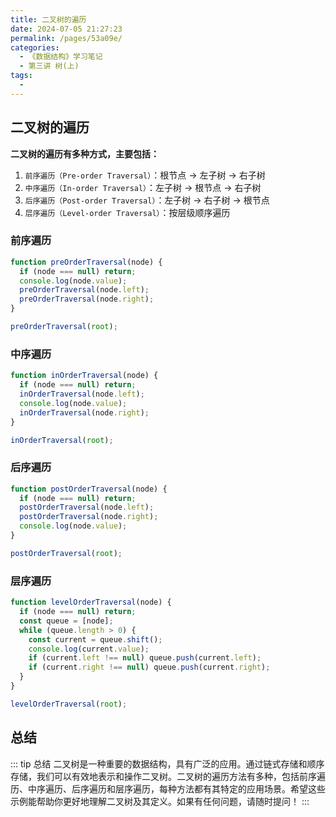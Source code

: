 ```yaml
---
title: 二叉树的遍历
date: 2024-07-05 21:27:23
permalink: /pages/53a09e/
categories:
  - 《数据结构》学习笔记
  - 第三讲 树(上)
tags:
  - 
---
```


## 二叉树的遍历

**二叉树的遍历有多种方式，主要包括：**

1. `前序遍历（Pre-order Traversal）`：根节点 -> 左子树 -> 右子树
2. `中序遍历（In-order Traversal）`：左子树 -> 根节点 -> 右子树
3. `后序遍历（Post-order Traversal）`：左子树 -> 右子树 -> 根节点
4. `层序遍历（Level-order Traversal）`：按层级顺序遍历

### 前序遍历
``` javascript
function preOrderTraversal(node) {
  if (node === null) return;
  console.log(node.value);
  preOrderTraversal(node.left);
  preOrderTraversal(node.right);
}

preOrderTraversal(root);
```

### 中序遍历
``` javascript
function inOrderTraversal(node) {
  if (node === null) return;
  inOrderTraversal(node.left);
  console.log(node.value);
  inOrderTraversal(node.right);
}

inOrderTraversal(root);
```


### 后序遍历
``` javascript
function postOrderTraversal(node) {
  if (node === null) return;
  postOrderTraversal(node.left);
  postOrderTraversal(node.right);
  console.log(node.value);
}

postOrderTraversal(root);
```

### 层序遍历
``` javascript
function levelOrderTraversal(node) {
  if (node === null) return;
  const queue = [node];
  while (queue.length > 0) {
    const current = queue.shift();
    console.log(current.value);
    if (current.left !== null) queue.push(current.left);
    if (current.right !== null) queue.push(current.right);
  }
}

levelOrderTraversal(root);
```

## 总结

::: tip 总结
二叉树是一种重要的数据结构，具有广泛的应用。通过链式存储和顺序存储，我们可以有效地表示和操作二叉树。二叉树的遍历方法有多种，包括前序遍历、中序遍历、后序遍历和层序遍历，每种方法都有其特定的应用场景。希望这些示例能帮助你更好地理解二叉树及其定义。如果有任何问题，请随时提问！
:::
